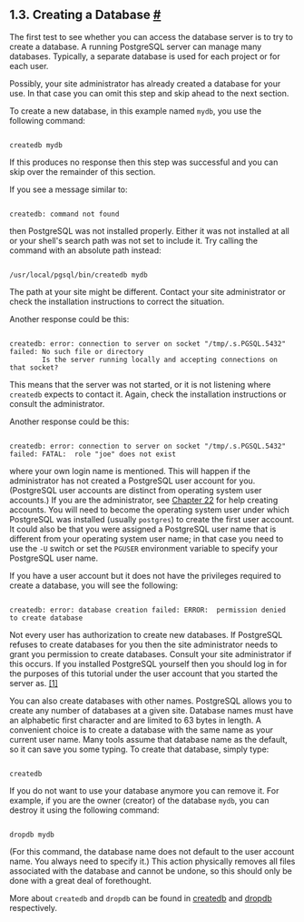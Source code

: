## 1.3. Creating a Database [#](#TUTORIAL-CREATEDB)

The first test to see whether you can access the database server is to try to create a database. A running PostgreSQL server can manage many databases. Typically, a separate database is used for each project or for each user.

Possibly, your site administrator has already created a database for your use. In that case you can omit this step and skip ahead to the next section.

To create a new database, in this example named `mydb`, you use the following command:

```

createdb mydb
```

If this produces no response then this step was successful and you can skip over the remainder of this section.

If you see a message similar to:

```

createdb: command not found
```

then PostgreSQL was not installed properly. Either it was not installed at all or your shell's search path was not set to include it. Try calling the command with an absolute path instead:

```

/usr/local/pgsql/bin/createdb mydb
```

The path at your site might be different. Contact your site administrator or check the installation instructions to correct the situation.

Another response could be this:

```

createdb: error: connection to server on socket "/tmp/.s.PGSQL.5432" failed: No such file or directory
        Is the server running locally and accepting connections on that socket?
```

This means that the server was not started, or it is not listening where `createdb` expects to contact it. Again, check the installation instructions or consult the administrator.

Another response could be this:

```

createdb: error: connection to server on socket "/tmp/.s.PGSQL.5432" failed: FATAL:  role "joe" does not exist
```

where your own login name is mentioned. This will happen if the administrator has not created a PostgreSQL user account for you. (PostgreSQL user accounts are distinct from operating system user accounts.) If you are the administrator, see [Chapter 22](user-manag.html "Chapter 22. Database Roles") for help creating accounts. You will need to become the operating system user under which PostgreSQL was installed (usually `postgres`) to create the first user account. It could also be that you were assigned a PostgreSQL user name that is different from your operating system user name; in that case you need to use the `-U` switch or set the `PGUSER` environment variable to specify your PostgreSQL user name.

If you have a user account but it does not have the privileges required to create a database, you will see the following:

```

createdb: error: database creation failed: ERROR:  permission denied to create database
```

Not every user has authorization to create new databases. If PostgreSQL refuses to create databases for you then the site administrator needs to grant you permission to create databases. Consult your site administrator if this occurs. If you installed PostgreSQL yourself then you should log in for the purposes of this tutorial under the user account that you started the server as. [\[1\]](#ftn.id-1.4.3.4.10.4)

You can also create databases with other names. PostgreSQL allows you to create any number of databases at a given site. Database names must have an alphabetic first character and are limited to 63 bytes in length. A convenient choice is to create a database with the same name as your current user name. Many tools assume that database name as the default, so it can save you some typing. To create that database, simply type:

```

createdb
```

If you do not want to use your database anymore you can remove it. For example, if you are the owner (creator) of the database `mydb`, you can destroy it using the following command:

```

dropdb mydb
```

(For this command, the database name does not default to the user account name. You always need to specify it.) This action physically removes all files associated with the database and cannot be undone, so this should only be done with a great deal of forethought.

More about `createdb` and `dropdb` can be found in [createdb](app-createdb.html "createdb") and [dropdb](app-dropdb.html "dropdb") respectively.